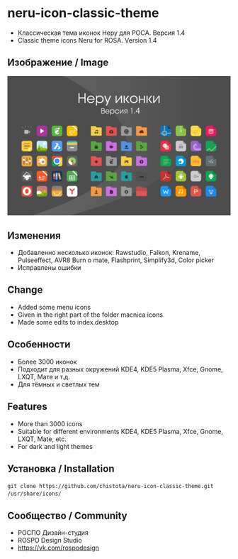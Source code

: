 neru-icon-classic-theme
=========================

* Классическая тема иконок Неру для РОСA. Версия 1.4
* Classic theme icons Neru for ROSA. Version 1.4

## Изображение / Image

![Screenshot](screenshot.svg)

## Изменения

* Добавленно несколько иконок: Rawstudio, Falkon, Krename, Pulseeffect, AVR8 Burn o mate, Flashprint, Simplify3d, Color picker
* Исправлены ошибки


## Change

* Added some menu icons 
* Given in the right part of the folder macnica icons
* Made some edits to index.desktop

## Особенности

* Более 3000 иконок
* Подходит для разных окружений KDE4, KDE5 Plasma, Xfce, Gnome, LXQT, Мате и т.д.
* Для тёмных и светлых тем

## Features

* More than 3000 icons
* Suitable for different environments KDE4, KDE5 Plasma, Xfce, Gnome, LXQT, Mate, etc.
* For dark and light themes

## Установка / Installation

`git clone https://github.com/chistota/neru-icon-classic-theme.git /usr/share/icons/`

## Сообщество / Community
* РОСПО Дизайн-студия
* ROSPO Design Studio
* https://vk.com/rospodesign



